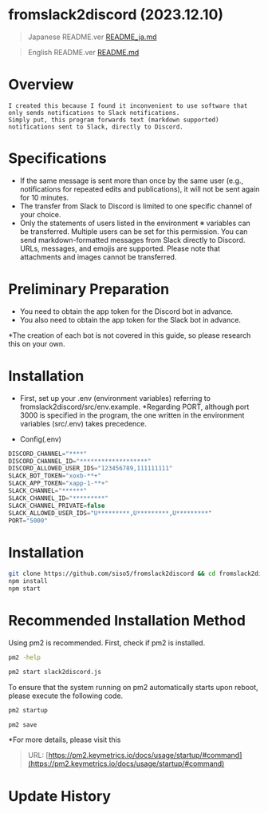 # fromslack2discord (2023.12.10)

>Japanese README.ver 
>[README_ja.md](README_ja.md)

>English README.ver
>[README.md](README.md)


# Overview

```
I created this because I found it inconvenient to use software that only sends notifications to Slack notifications. 
Simply put, this program forwards text (markdown supported) notifications sent to Slack, directly to Discord.

```

# Specifications

- If the same message is sent more than once by the same user (e.g., notifications for repeated edits and publications), it will not be sent again for 10 minutes.
- The transfer from Slack to Discord is limited to one specific channel of your choice.
- Only the statements of users listed in the environment ※ variables can be transferred.
Multiple users can be set for this permission.
You can send markdown-formatted messages from Slack directly to Discord.
URLs, messages, and emojis are supported.
Please note that attachments and images cannot be transferred.

# Preliminary Preparation
- You need to obtain the app token for the Discord bot in advance.
- You also need to obtain the app token for the Slack bot in advance.

*The creation of each bot is not covered in this guide, so please research this on your own.


# Installation

- First, set up your .env (environment variables) referring to fromslack2discord/src/env.example.
*Regarding PORT, although port 3000 is specified in the program, the one written in the environment variables (src/.env) takes precedence.

- Config(.env)
```javascript
DISCORD_CHANNEL="****"
DISCORD_CHANNEL_ID="*******************"
DISCORD_ALLOWED_USER_IDS="123456789,111111111"
SLACK_BOT_TOKEN="xoxb-**+"
SLACK_APP_TOKEN="xapp-1-**+"
SLACK_CHANNEL="******"
SLACK_CHANNEL_ID="*********"
SLACK_CHANNEL_PRIVATE=false
SLACK_ALLOWED_USER_IDS="U*********,U*********,U*********"
PORT="5000"
```

# Installation
```sh
git clone https://github.com/siso5/fromslack2discord && cd fromslack2discord
npm install
npm start
```

# Recommended Installation Method

Using pm2 is recommended.
First, check if pm2 is installed.

```sh
pm2 -help
```
```sh
pm2 start slack2discord.js
```
To ensure that the system running on pm2 automatically starts upon reboot, please execute the following code.

```sh
pm2 startup
```
```sh
pm2 save
```
*For more details, please visit this
> URL: [https://pm2.keymetrics.io/docs/usage/startup/#command](https://pm2.keymetrics.io/docs/usage/startup/#command)

# Update History
 
